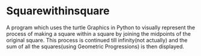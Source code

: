 # Squarewithinsquare
A program which uses the turtle Graphics in Python to visually represent the process of making a square within a square by joining the midpoints of the original square. This process is continued till infinity(not actually) and the sum of all the squares(using Geometric Progressions) is then displayed. 

